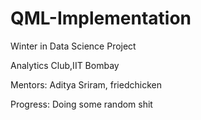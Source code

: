 # QML-Implementation
Winter in Data Science Project

Analytics Club,IIT Bombay

Mentors: Aditya Sriram, friedchicken

Progress: Doing some random shit
